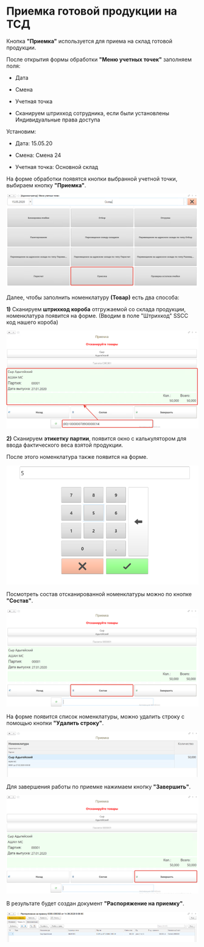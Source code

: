 # Приемка готовой продукции на ТСД

Кнопка **"Приемка"** используется для приема на склад готовой продукции.
 
После открытия формы обработки **"Меню учетных точек"** заполняем поля:

- Дата
  
- Смена
  
- Учетная точка
  
- Сканируем штрихкод сотрудника, если были установлены Индивидуальные права доступа

Установим: 

- Дата: 15.05.20
  
- Смена: Смена 24
  
- Учетная точка: Основной склад


На форме обработки появятся кнопки выбранной учетной точки, выбираем кнопку **"Приемка"**.

![1](PriemkaNaTCD.assets/1.png)

Далее, чтобы заполнить номенклатуру **(Товар)** есть два способа:

**1)** Cканируем **штрихкод короба** отгружаемой со склада продукции, номенклатура появится на форме. (Вводим в поле "Штрихкод" SSCC код нашего короба)

![2](PriemkaNaTCD.assets/2.png)

**2)** Сканируем **этикетку партии**, появится окно с калькулятором для ввода фактического веса взятой продукции.

После этого номенклатура также появится на форме.

![7](PriemkaNaTCD.assets/CalcTSD.png)

Посмотреть состав отсканированной номенклатуры можно по кнопке **"Состав"**.

![3](PriemkaNaTCD.assets/3.png)

На форме появится список номенклатуры, можно удалить строку с помощью кнопки **"Удалить строку"**.

![4](PriemkaNaTCD.assets/4.png)

Для завершения работы по приемке нажимаем кнопку **"Завершить"**.

![5](PriemkaNaTCD.assets/5.png)

В результате будет создан документ **"Распоряжение на приемку"**.

![6](PriemkaNaTCD.assets/6.png)